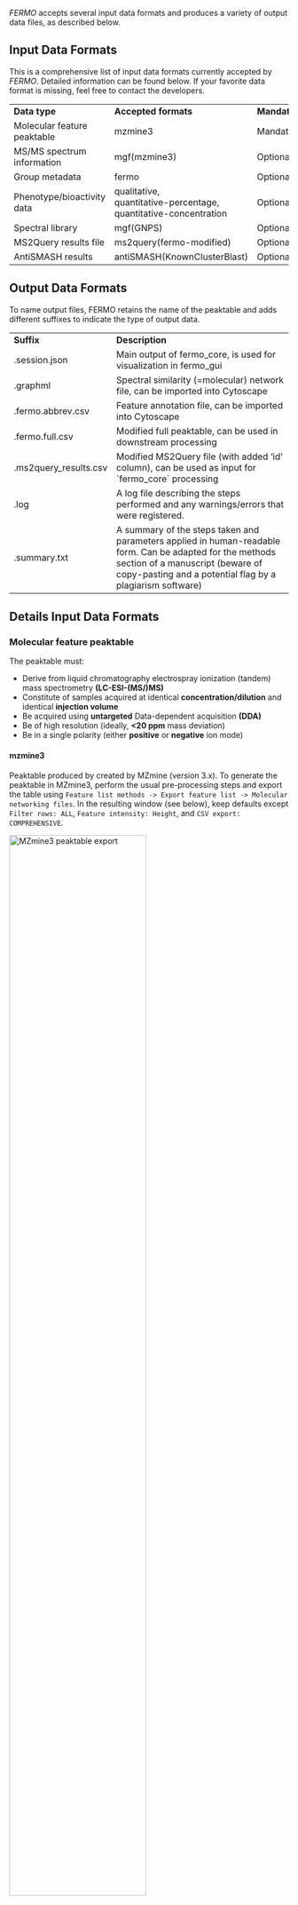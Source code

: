*FERMO* accepts several input data formats and produces a variety of output data files, as described below.

## Input Data Formats

This is a comprehensive list of input data formats currently accepted by *FERMO*. Detailed information can be found below. If your favorite data format is missing, feel free to contact the developers.

<table style="width: 100%;">
  <tr>
    <td style="width: 25%;"><b>Data type</b></td>
    <td style="width: 25%;"><b>Accepted formats</b></td>
    <td style="width: 25%;"><b>Mandatory/Optional</b></td>
    <td style="width: 25%;"><b>Example</b></td>
  </tr>
  <tr>
    <td style="width: 25%;">Molecular feature peaktable</td>
    <td style="width: 25%;">mzmine3</td>
    <td style="width: 25%;">Mandatory</td>
    <td style="width: 25%;"><a href="https://github.com/mmzdouc/fermo_core/blob/main/tests/test_data/test.peak_table_quant_full.csv" target="_blank" rel="noopener noreferrer">mzmine3</a></td>
  </tr>
  <tr>
    <td style="width: 25%;">MS/MS spectrum information</td>
    <td style="width: 25%;">mgf(mzmine3)</td>
    <td style="width: 25%;">Optional</td>
    <td style="width: 25%;"><a href="https://github.com/mmzdouc/fermo_core/blob/main/tests/test_data/test.msms.mgf" target="_blank" rel="noopener noreferrer">mgf(mzmine3)</a></td>
  </tr>
  <tr>
    <td style="width: 25%;">Group metadata</td>
    <td style="width: 25%;">fermo</td>
    <td style="width: 25%;">Optional</td>
    <td style="width: 25%;"><a href="https://github.com/mmzdouc/fermo_core/blob/main/tests/test_data/test.group_metadata.csv" target="_blank" rel="noopener noreferrer">fermo</a></td>
  </tr>
  <tr>
    <td style="width: 25%;">Phenotype/bioactivity data</td>
    <td style="width: 25%;">qualitative,<br>quantitative-percentage,<br>quantitative-concentration</td>
    <td style="width: 25%;">Optional</td>
    <td style="width: 25%;"><a href="https://github.com/mmzdouc/fermo_core/blob/main/tests/test_data/test.bioactivity.qualitative.csv" target="_blank" rel="noopener noreferrer">qualitative</a>,<br><a href="https://github.com/mmzdouc/fermo_core/blob/main/tests/test_data/test.bioactivity.quant-percentage.csv" target="_blank" rel="noopener noreferrer">quantitative-percentage</a>,<br><a href="https://github.com/mmzdouc/fermo_core/blob/main/tests/test_data/test.bioactivity.quant-concentration.csv" target="_blank" rel="noopener noreferrer">quantitative-concentration</a></td>
  </tr>
  <tr>
    <td style="width: 25%;">Spectral library</td>
    <td style="width: 25%;">mgf(GNPS)</td>
    <td style="width: 25%;">Optional</td>
    <td style="width: 25%;"><a href="https://github.com/mmzdouc/fermo_core/blob/main/tests/test_data/test.spectral_library.mgf" target="_blank" rel="noopener noreferrer">mgf(GNPS)</a></td>
  </tr>
  <tr>
    <td style="width: 25%;">MS2Query results file</td>
    <td style="width: 25%;">ms2query(fermo-modified)</td>
    <td style="width: 25%;">Optional</td>
    <td style="width: 25%;"><a href="https://github.com/mmzdouc/fermo_core/blob/main/tests/test_data/test.ms2query_results.csv" target="_blank" rel="noopener noreferrer">ms2query(fermo-modified)</a></td>
  </tr>
  <tr>
    <td style="width: 25%;">AntiSMASH results</td>
    <td style="width: 25%;">antiSMASH(KnownClusterBlast)</td>
    <td style="width: 25%;">Optional</td>
    <td style="width: 25%;"><a href="https://github.com/mmzdouc/fermo_core/tree/main/tests/test_data/JABTEZ000000000.1/" target="_blank" rel="noopener noreferrer">antiSMASH(KnownClusterBlast)</a></td>
  </tr>
</table>

## Output Data Formats

To name output files, FERMO retains the name of the peaktable and adds different suffixes to indicate the type of output data.

<table style="width: 100%;">
  <tr>
    <td style="width: 25%;"><b>Suffix</b></td>
    <td style="width: 75%;"><b>Description</b></td>
  </tr>
  <tr>
    <td style="width: 25%;">.session.json</td>
    <td style="width: 75%;">Main output of fermo_core, is used for visualization in fermo_gui</td>
  </tr>
  <tr>
    <td style="width: 25%;">.graphml</td>
    <td style="width: 75%;">Spectral similarity (=molecular) network file, can be imported into Cytoscape</td>
  </tr>
  <tr>
    <td style="width: 25%;">.fermo.abbrev.csv</td>
    <td style="width: 75%;">Feature annotation file, can be imported into Cytoscape</td>
  </tr>
  <tr>
    <td style="width: 25%;">.fermo.full.csv</td>
    <td style="width: 75%;">Modified full peaktable, can be used in downstream processing</td>
  </tr>
  <tr>
    <td style="width: 25%;">.ms2query_results.csv</td>
    <td style="width: 75%;">Modified MS2Query file (with added ‘id’ column), can be used as input for `fermo_core` processing</td>
  </tr>
  <tr>
    <td style="width: 25%;">.log</td>
    <td style="width: 75%;">A log file describing the steps performed and any warnings/errors that were registered.</td>
  </tr>
  <tr>
    <td style="width: 25%;">.summary.txt</td>
    <td style="width: 75%;">A summary of the steps taken and parameters applied in human-readable form. Can be adapted for the methods section of a manuscript (beware of copy-pasting and a potential flag by a plagiarism software)</td>
  </tr>
</table>

## Details Input Data Formats

### Molecular feature peaktable

The peaktable must:

- Derive from liquid chromatography electrospray ionization (tandem) mass spectrometry **(LC-ESI-(MS/)MS)**
- Constitute of samples acquired at identical **concentration/dilution** and identical **injection volume**
- Be acquired using **untargeted** Data-dependent acquisition **(DDA)**
- Be of high resolution (ideally, **<20 ppm** mass deviation)
- Be in a single polarity (either **positive** or **negative** ion mode)


#### mzmine3

Peaktable produced by created by MZmine (version 3.x). To generate the peaktable in MZmine3, perform the usual pre-processing steps and export the table using `Feature list methods -> Export feature list -> Molecular networking files`. In the resulting window (see below), keep defaults except `Filter rows: ALL`, `Feature intensity: Height`, and `CSV export: COMPREHENSIVE`.

<img src="../../assets/images/screenshots/export.mzmine3.png" alt="MZmine3 peaktable export" style="width: 70%;">

For an example, see <a href="https://github.com/mmzdouc/fermo_core/blob/main/tests/test_data/test.peak_table_quant_full.csv" target="_blank" rel="noopener noreferrer">here</a>.

### MS/MS spectrum information

#### mgf(mzmine3)

The MS/MS fragmentation data file is automatically generated during MZmine (version 3.x) peaktable export (see above).

```
BEGIN IONS
FEATURE_ID=13
PEPMASS=610.3346
SCANS=13
RTINSECONDS=572.766
CHARGE=0+
MSLEVEL=2
98.8724 4.9E1
103.7477 2.9E1
... ...
END IONS
```

### Group Metadata

#### fermo

`.csv`-file (see example below). Specifically, the file must have:

- A single column labeled `sample_name` specifying the samples IDs. Entries in this column must be unique.
- One or more columns specifying group categories. In these columns, all values must be strings (no numbers).

Optionally, the file may have:

- One or more samples designated as sample blanks with the signal word `BLANK`.

```csv
sample_name,phylogroup,medium
sample1.mzXML,group1,mediumA
sample2.mzXML,group1,mediumB
sample3.mzXML,group2,mediumA
sample4.mzXML,group2,mediumB
sample1.mzXML,BLANK,BLANK
sampleN.mzXML,groupX,mediumY
```

### Phenotype (bioactivity) data

#### qualitative

`.csv`-file (see example below). Specifically, the file must have:

- A single column labeled `sample_name` specifying the samples considered “positive”

```csv
sample_name
sample1.mzXML
sample2.mzXML
sample3.mzXML
sampleN.mzXML
```


#### quantitative-percentage

`.csv-file` (see example below). Specifically, the file must have:

- A column labeled `sample_name` specifying the sample identifiers 
- A column labeled `well` specifying the well number. Numbers in this column must be occurring only once
- One to six columns labeled with `assay:...`, which indicate different assays (or one assay at different concentrations).
- Only numeric values in the `assay:...` columns
- Measurements for at least 10 samples

```csv
sample_name,well,assay:assay1_conc_1,assay:assay1_conc_2
sample1.mzXML,1,6,30
sample1.mzXML,2,-5,22
sample2.mzXML,3,3,15
sample2.mzXML,4,18,17
sampleN.mzXML,M,X,Y
```


#### quantitative-concentration

`.csv`-file (see example below). Specifically, the file must have:

- A column labeled `sample_name` specifying the sample identifiers 
- A column labeled `well` specifying the well number. Numbers in this column must be occurring only once
- One to six columns labeled with `assay:...`, which indicate different assays.
- Only numeric values in the `assay:...` columns
- Measurements for at least 10 samples

```csv
sample_name,well,assay:bactericidal
sample1.mzXML,1,256
sample1.mzXML,2,256
sample1.mzXML,3,64
sample1.mzXML,4,32
sample1.mzXML,5,0
sample1.mzXML,6,0
sampleN.mzXML,M,X
```

### Spectral Library

#### mgf(GNPS)

A `.mgf`-file (Mascot generic format) as produced by GNPS. Specifically, this file must:

- Start with `BEGIN IONS`
- Have a `PEPMASS` entry indicating the precursor ion m/z (must not be 0.0 or 1.0)
- Have a number of fragment-intensity pairs
- End with `END IONS`

Optionally, the following fields are supported:
- `SMILES`
- `INCHI` 
- `NAME`

Other fields may be present but are not actively parsed.

```
BEGIN IONS
PEPMASS=1649.45
NAME=Fakeomycin
SMILES=CCCCCC
INCHI=AKFVOKPQHFBYCA
SCANS=1
172.073334	80.0
190.080322	201.0
... ...
END IONS
``` 

### MS2Query Results File

#### ms2query(fermo-modified)

A `.csv-file` (MSQuery version 1.4.0). Specifically, it must have:

- A column labeled `id` with numbers matching molecular feature IDs (not found in standard MS2Query results files
- A column labeled `analog_compound_name`
- A column labeled `ms2query_model_prediction`
- A column labeled `precursor_mz_difference`
- A column labeled `precursor_mz_analog`
- A column labeled `smiles`
- A column labeled `inchikey`
- A column labeled `npc_class_results`

```csv
ms2query_model_prediction,precursor_mz_difference,precursor_mz_query_spectrum,precursor_mz_analog,inchikey,analog_compound_name,smiles,id,npc_class_results
0.3459,47.0324,247.1276,294.1600,AAAAAAAAAA,”fakeomycin”,CCCCC,3,Carboline alkaloids
```

### AntiSMASH Results

#### antiSMASH(KnownClusterBlast)

A single antiSMASH results directory (at the time of writing, version 7.1) containing a `knownclusterblast` results directory.
